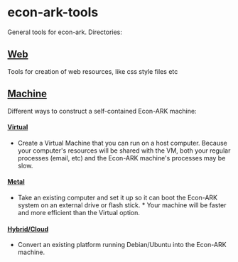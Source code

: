 # econ-ark-tools
General tools for econ-ark. Directories:

## [Web](https://github.com/econ-ark/econ-ark-tools/blob/master/Web)

Tools for creation of web resources, like css style files etc

## [Machine](https://github.com/econ-ark/econ-ark-tools/blob/master/Machine)

Different ways to construct a self-contained Econ-ARK machine:

#### [Virtual](https://github.com/econ-ark/econ-ark-tools/blob/master/Virtual)

* Create a Virtual Machine that you can run on a host computer. Because your computer's resources will be shared with the VM, both your regular processes (email, etc) and the Econ-ARK machine's processes may be slow.

#### [Metal](https://github.com/econ-ark/econ-ark-tools/tree/master/Machine/Metal)

* Take an existing computer and set it up so it can boot the Econ-ARK system on an external drive or flash stick. 
      * Your machine will be faster and more efficient than the Virtual option. 

#### [Hybrid/Cloud](https://github.com/econ-ark/econ-ark-tools/blob/master/Metal)

* Convert an existing platform running Debian/Ubuntu into the Econ-ARK machine.


